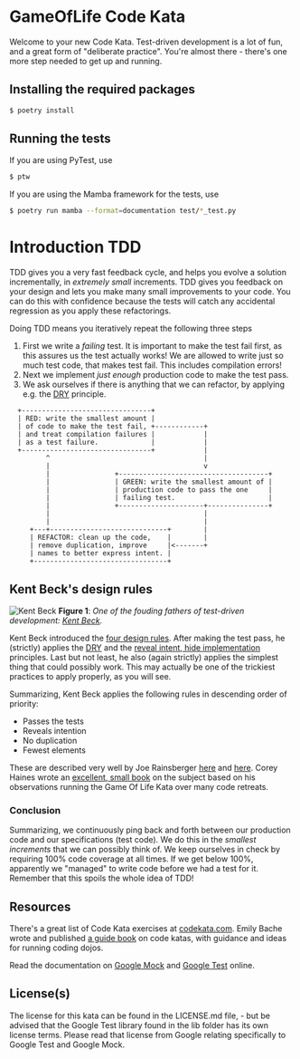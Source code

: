 # GameOfLife Code Kata

Welcome to your new Code Kata.  Test-driven development is a lot of fun, and a
great form of "deliberate practice".  You're almost there - there's
one more step needed to get up and running.

## Installing the required packages

```bash
$ poetry install
```

## Running the tests

If you are using PyTest, use

```bash
$ ptw
```

If you are using the Mamba framework for the tests, use

```bash
$ poetry run mamba --format=documentation test/*_test.py
```

# Introduction TDD

TDD gives you a very fast feedback cycle, and helps you evolve a
solution incrementally, in _extremely small_ increments.  TDD gives you feedback
on your design and lets you make many small improvements to your
code. You can do this with confidence because the tests will catch any
accidental regression as you apply these refactorings.

Doing TDD means you iteratively repeat the following three steps 

1. First we write a _failing_ test. It is important to make the test fail first, as this assures us the test actually works! We are allowed to write just so much test code, that makes test fail. This includes compilation errors!
2. Next we implement _just enough_ production code to make the test pass.
3. We ask ourselves if there is anything that we can refactor, by applying e.g. the [DRY](https://en.wikipedia.org/wiki/Don%27t_repeat_yourself) principle.

```                                 
  +--------------------------------+
  | RED: write the smallest amount |
  | of code to make the test fail, +------------+
  | and treat compilation failures |            |
  | as a test failure.             |            |
  +--------------------------------+            |
         ^                                      |
         |                                      v
         |                +-------------------------------------+
         |                | GREEN: write the smallest amount of |
         |                | production code to pass the one     |
         |                | failing test.                       |
         |                +---------------------+---------------+
         |                                      |
         |                                      |
     +---+-----------------------------+        |
     | REFACTOR: clean up the code,    |        |
     | remove duplication, improve     |<-------+
     | names to better express intent. |
     +---------------------------------+
```

## Kent Beck's design rules

![Kent Beck](./assets/kent_beck.png)
**Figure 1**: _One of the fouding fathers of test-driven development: [Kent Beck](https://en.wikipedia.org/wiki/Kent_Beck)._

Kent Beck introduced the [four design rules](https://martinfowler.com/bliki/BeckDesignRules.html). After making the test pass, he (strictly) applies the [DRY](https://en.wikipedia.org/wiki/Don%27t_repeat_yourself) and the [reveal intent, hide implementation](https://dev.to/codingunicorn/reveal-intent-hide-implementation-42lc) principles. Last but not least, he also (again strictly) applies the simplest thing that could possibly work. This may actually be one of the trickiest practices to apply properly, as you will see.

Summarizing, Kent Beck applies the following rules in descending order of priority:

- Passes the tests
- Reveals intention
- No duplication
- Fewest elements

These are described very well by Joe Rainsberger
[here](http://blog.jbrains.ca/permalink/the-four-elements-of-simple-design)
and
[here](http://blog.thecodewhisperer.com/permalink/putting-an-age-old-battle-to-rest/). Corey
Haines wrote an [excellent, small
book](https://leanpub.com/4rulesofsimpledesign) on the subject based
on his observations running the Game Of Life Kata over many code
retreats.

### Conclusion 

Summarizing, we continuously ping back and forth between our production code and our specifications (test code). We do this in the _smallest increments_ that we can possibly think of. We keep ourselves in check by requiring 100% code coverage at all times. If we get below 100%, apparently we "managed" to write code before we had a test for it. Remember that this spoils the whole idea of TDD!

## Resources

There's a great list of Code Kata exercises at
[codekata.com](http://codekata.com/). Emily Bache wrote and published
[a guide book](https://leanpub.com/codingdojohandbook) on code katas,
with guidance and ideas for running coding dojos.

Read the documentation on [Google
Mock](https://github.com/google/googletest/tree/master/googlemock/docs/v1_7)
and [Google
Test](https://github.com/google/googletest/tree/master/googletest/docs)
online.

## License(s)

The license for this kata can be found in the LICENSE.md file, - but
be advised that the Google Test library found in the lib folder has
its own license terms. Please read that license from Google relating
specifically to Google Test and Google Mock.
